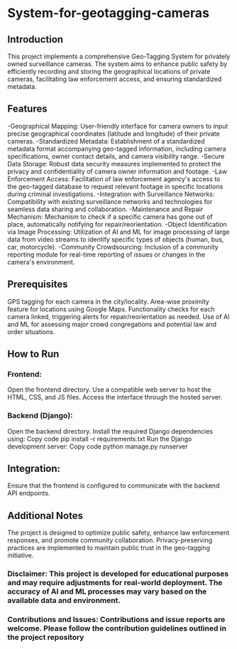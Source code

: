 # System-for-geotagging-cameras

## Introduction
This project implements a comprehensive Geo-Tagging System for privately owned surveillance cameras. The system aims to enhance public safety by efficiently recording and storing the geographical locations of private cameras, facilitating law enforcement access, and ensuring standardized metadata.

## Features
-Geographical Mapping: User-friendly interface for camera owners to input precise geographical coordinates (latitude and longitude) of their private cameras.
-Standardized Metadata: Establishment of a standardized metadata format accompanying geo-tagged information, including camera specifications, owner contact details, and camera visibility range.
-Secure Data Storage: Robust data security measures implemented to protect the privacy and confidentiality of camera owner information and footage.
-Law Enforcement Access: Facilitation of law enforcement agency's access to the geo-tagged database to request relevant footage in specific locations during criminal investigations.
-Integration with Surveillance Networks: Compatibility with existing surveillance networks and technologies for seamless data sharing and collaboration.
-Maintenance and Repair Mechanism: Mechanism to check if a specific camera has gone out of place, automatically notifying for repair/reorientation.
-Object Identification via Image Processing: Utilization of AI and ML for image processing of large data from video streams to identify specific types of objects (human, bus, car, motorcycle).
-Community Crowdsourcing: Inclusion of a community reporting module for real-time reporting of issues or changes in the camera's environment.

## Prerequisites
GPS tagging for each camera in the city/locality.
Area-wise proximity feature for locations using Google Maps.
Functionality checks for each camera linked, triggering alerts for repair/reorientation as needed.
Use of AI and ML for assessing major crowd congregations and potential law and order situations.

## How to Run
### Frontend:
Open the frontend directory.
Use a compatible web server to host the HTML, CSS, and JS files.
Access the interface through the hosted server.

### Backend (Django):
Open the backend directory.
Install the required Django dependencies using:
Copy code
pip install -r requirements.txt
Run the Django development server:
Copy code
python manage.py runserver

## Integration:
Ensure that the frontend is configured to communicate with the backend API endpoints.

## Additional Notes
The project is designed to optimize public safety, enhance law enforcement responses, and promote community collaboration.
Privacy-preserving practices are implemented to maintain public trust in the geo-tagging initiative.

### Disclaimer: This project is developed for educational purposes and may require adjustments for real-world deployment. The accuracy of AI and ML processes may vary based on the available data and environment.

### Contributions and Issues: Contributions and issue reports are welcome. Please follow the contribution guidelines outlined in the project repository
